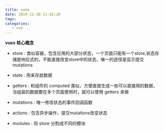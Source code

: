 ```yaml
---
title: vuex
date: 2019-11-30 11:42:20
tags:
categories:
   - vue
---
```


**vuex 核心概念**


 * store : 类似容器，包含应用的大部分状态，一个页面只能有一个store,状态存储是响应式的，不能直接改变store中的状态，唯一的途径是显示提交mutations
 
 * state : 用来存放数据
 
 * getters : 和组件的 computed 类似，方便直接生成一些可以直接用的数据，当组装的数据要在多个页面使用时，就可以使用 getters 来做

 * mutations : 唯一修改状态的事件回调函数
 
 * actions : 包含异步操作，提交mutations改变状态
 
 * modules : 将 store 分割成不同的模块
